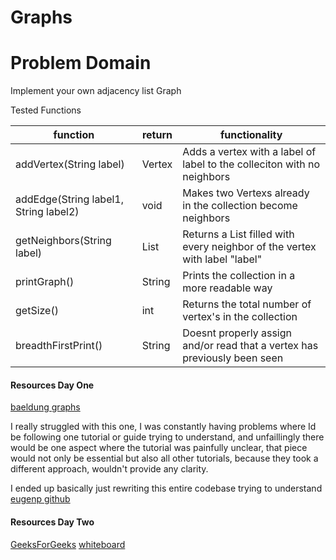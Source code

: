# Graphs

# Problem Domain
Implement your own adjacency list Graph

Tested Functions

| function                              | return       | functionality                                                              |
|---------------------------------------|--------------|----------------------------------------------------------------------------|
| addVertex(String label)               | Vertex       | Adds a vertex with a label of label to the colleciton with no neighbors    |
| addEdge(String label1, String label2) | void         | Makes two Vertexs already in the collection become neighbors               |
| getNeighbors(String label)            | List<Vertex> | Returns a List filled with every neighbor of the vertex with label "label" |
| printGraph()                          | String       | Prints the collection in a more readable way                               |
| getSize()                             | int          | Returns the total number of vertex's in the collection                     |
| breadthFirstPrint()                   | String       | Doesnt properly assign and/or read that a vertex has previously been seen  |  


#### Resources Day One
[baeldung graphs](https://www.baeldung.com/java-graphs)

I really struggled with this one, I was constantly having problems where Id be following one tutorial or guide trying to understand, and unfaillingly there would
be one aspect where the tutorial was painfully unclear, that piece would not only be essential but also all other tutorials, because they took a different approach,
wouldn't provide any clarity. 

I ended up basically just rewriting this entire codebase trying to understand
[eugenp github](https://github.com/eugenp/tutorials/tree/master/core-java-modules/core-java/src/main/java/com/baeldung/graph)

#### Resources Day Two

[GeeksForGeeks](https://www.geeksforgeeks.org/breadth-first-search-or-bfs-for-a-graph/)
[whiteboard](https://github.com/MichaelJahns/codeChallenges/blob/master/java/src/assets/graphBreadthFirst.jpg)


